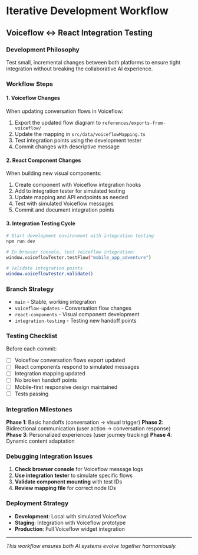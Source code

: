 # Iterative Development Workflow

## Voiceflow ↔ React Integration Testing

### Development Philosophy
Test small, incremental changes between both platforms to ensure tight integration without breaking the collaborative AI experience.

### Workflow Steps

#### 1. **Voiceflow Changes**
When updating conversation flows in Voiceflow:
1. Export the updated flow diagram to `references/exports-from-voiceflow/`
2. Update the mapping in `src/data/voiceflowMapping.ts`
3. Test integration points using the development tester
4. Commit changes with descriptive message

#### 2. **React Component Changes**
When building new visual components:
1. Create component with Voiceflow integration hooks
2. Add to integration tester for simulated testing
3. Update mapping and API endpoints as needed
4. Test with simulated Voiceflow messages
5. Commit and document integration points

#### 3. **Integration Testing Cycle**

```bash
# Start development environment with integration testing
npm run dev

# In browser console, test Voiceflow integration:
window.voiceflowTester.testFlow("mobile_app_adventure")

# Validate integration points
window.voiceflowTester.validate()
```

### Branch Strategy

- `main` - Stable, working integration
- `voiceflow-updates` - Conversation flow changes  
- `react-components` - Visual component development
- `integration-testing` - Testing new handoff points

### Testing Checklist

Before each commit:
- [ ] Voiceflow conversation flows export updated
- [ ] React components respond to simulated messages
- [ ] Integration mapping updated
- [ ] No broken handoff points
- [ ] Mobile-first responsive design maintained
- [ ] Tests passing

### Integration Milestones

**Phase 1**: Basic handoffs (conversation → visual trigger)
**Phase 2**: Bidirectional communication (user action → conversation response)  
**Phase 3**: Personalized experiences (user journey tracking)
**Phase 4**: Dynamic content adaptation

### Debugging Integration Issues

1. **Check browser console** for Voiceflow message logs
2. **Use integration tester** to simulate specific flows
3. **Validate component mounting** with test IDs
4. **Review mapping file** for correct node IDs

### Deployment Strategy

- **Development**: Local with simulated Voiceflow
- **Staging**: Integration with Voiceflow prototype
- **Production**: Full Voiceflow widget integration

---

*This workflow ensures both AI systems evolve together harmoniously.*
